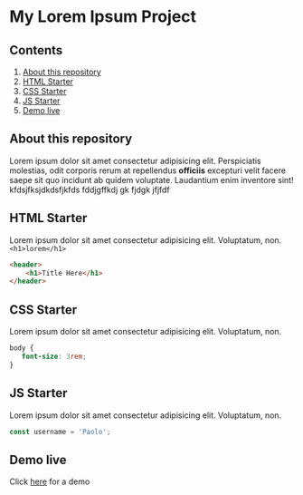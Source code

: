 # My Lorem Ipsum Project


## Contents

1. [About this repository](#about-this-repository)
2. [HTML Starter](#html-starter)
3. [CSS Starter](#css-starter)
4. [JS Starter](#js-starter)
5. [Demo live](#demo-live)

## About this repository

Lorem ipsum dolor sit amet consectetur adipisicing elit. Perspiciatis molestias, odit corporis rerum at repellendus **officiis** excepturi velit facere saepe sit quo incidunt ab quidem voluptate. Laudantium enim inventore sint!
    kfdsjfksjdkdsfjkfds  fddjgffkdj gk fjdgk jfjfdf

## HTML Starter

Lorem ipsum dolor sit amet consectetur adipisicing elit. Voluptatum, non. `<h1>lorem</h1>`

```html
<header>
    <h1>Title Here</h1>
</header>
```

## CSS Starter

Lorem ipsum dolor sit amet consectetur adipisicing elit. Voluptatum, non.

```css
body {
   font-size: 3rem;
}
```

## JS Starter

Lorem ipsum dolor sit amet consectetur adipisicing elit. Voluptatum, non.

```js
const username = 'Paolo';
```

## Demo live

Click [here](https://www.lorem.com) for a demo